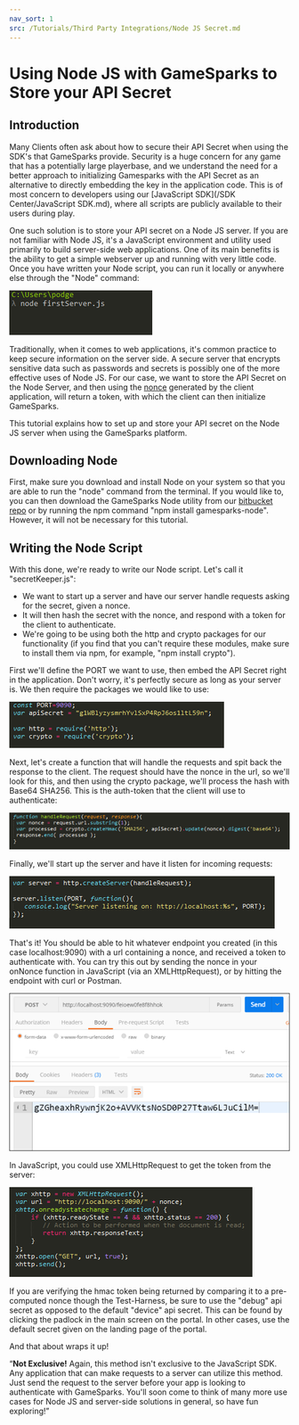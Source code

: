 ```yaml
---
nav_sort: 1
src: /Tutorials/Third Party Integrations/Node JS Secret.md
---
```


# Using Node JS with GameSparks to Store your API Secret

## Introduction

Many Clients often ask about how to secure their API Secret when using the SDK's that GameSparks provide. Security is a huge concern for any game that has a potentially large playerbase, and we understand the need for a better approach to initializing Gamesparks with the API Secret as an alternative to directly embedding the key in the application code. This is of most concern to developers using our [JavaScript SDK](/SDK Center/JavaScript SDK.md), where all scripts are publicly available to their users during play.

One such solution is to store your API secret on a Node JS server. If you are not familiar with Node JS, it's a JavaScript environment and utility used primarily to build server-side web applications. One of its main benefits is the ability to get a simple webserver up and running with very little code. Once you have written your Node script, you can run it locally or anywhere else through the "Node" command:

![](img/Node/1.png)

Traditionally, when it comes to web applications, it's common practice to keep secure information on the server side. A secure server that encrypts sensitive data such as passwords and secrets is possibly one of the more effective uses of Node JS. For our case, we want to store the API Secret on the Node Server, and then using the [nonce](https://en.wikipedia.org/wiki/Cryptographic_nonce) generated by the client application, will return a token, with which the client can then initialize GameSparks.

This tutorial explains how to set up and store your API secret on the Node JS server when using the GameSparks platform.

## Downloading Node

First, make sure you download and install Node on your system so that you are able to run the "node" command from the terminal. If you would like to, you can then download the GameSparks Node utility from our [bitbucket repo](https://bitbucket.org/gamesparks/gamesparks-node-server-sdk) or by running the npm command "npm install gamesparks-node". However, it will not be necessary for this tutorial.

## Writing the Node Script

With this done, we're ready to write our Node script. Let's call it "secretKeeper.js":
* We want to start up a server and have our server handle requests asking for the secret, given a nonce.
* It will then hash the secret with the nonce, and respond with a token for the client to authenticate.
* We're going to be using both the http and crypto packages for our functionality (if you find that you can't require these modules, make sure to install them via npm, for example, "npm install crypto").

First we'll define the PORT we want to use, then embed the API Secret right in the application. Don't worry, it's perfectly secure as long as your server is. We then require the packages we would like to use:

![](img/Node/2.png)

Next, let's create a function that will handle the requests and spit back the response to the client. The request should have the nonce in the url, so we'll look for this, and then using the crypto package, we'll process the hash with Base64 SHA256. This is the auth-token that the client will use to authenticate:

![](img/Node/3.png)

Finally, we'll start up the server and have it listen for incoming requests:

![](img/Node/4.png)

That's it! You should be able to hit whatever endpoint you created (in this case localhost:9090) with a url containing a nonce, and received a token to authenticate with. You can try this out by sending the nonce in your onNonce function in JavaScript (via an XMLHttpRequest), or by hitting the endpoint with curl or Postman.

![](img/Node/5.png)

In JavaScript, you could use XMLHttpRequest to get the token from the server:

![](img/Node/6.png)

If you are verifying the hmac token being returned by comparing it to a pre-computed nonce though the Test-Harness, be sure to use the "debug" api secret as opposed to the default "device" api secret. This can be found by clicking the padlock in the main screen on the portal. In other cases, use the default secret given on the landing page of the portal.

And that about wraps it up!

<q>**Not Exclusive!** Again, this method isn't exclusive to the JavaScript SDK. Any application that can make requests to a server can utilize this method. Just send the request to the server before your app is looking to authenticate with GameSparks. You'll soon come to think of many more use cases for Node JS and server-side solutions in general, so have fun exploring!</q>
